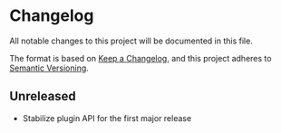 # Changelog

All notable changes to this project will be documented in this file.

The format is based on [Keep a Changelog](https://keepachangelog.com/en/1.0.0/),
and this project adheres to [Semantic Versioning](https://semver.org/spec/v2.0.0.html).

## Unreleased

- Stabilize plugin API for the first major release

<!--
## [0.1.0](https://github.com/metonym/template/releases/tag/v0.1.0) - 2020-MM-DD

- Initial release
-->
